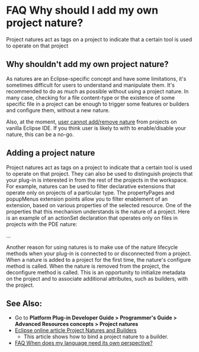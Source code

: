 

FAQ Why should I add my own project nature?
===========================================

Project natures act as tags on a project to indicate that a certain tool is used to operate on that project

Why shouldn't add my own project nature?
----------------------------------------

As natures are an Eclipse-specific concept and have some limitations, it's sometimes difficult for users to understand and manipulate them. It's recommended to do as much as possible without using a project nature. In many case, checking for a file content-type or the existence of some specific file in a project can be enough to trigger some features or builders and configure them, without a new nature.

Also, at the moment, [user cannot add/remove nature](https://bugs.eclipse.org/bugs/show_bug.cgi?id=102527) from projects on vanilla Eclipse IDE. If you think user is likely to with to enable/disable your nature, this can be a no-go.

Adding a project nature
-----------------------

Project natures act as tags on a project to indicate that a certain tool is used to operate on that project. They can also be used to distinguish projects that your plug-in is interested in from the rest of the projects in the workspace. For example, natures can be used to filter declarative extensions that operate only on projects of a particular type. The propertyPages and popupMenus extension points allow you to filter enablement of an extension, based on various properties of the selected resource. One of the properties that this mechanism understands is the nature of a project. Here is an example of an actionSet declaration that operates only on files in projects with the PDE nature:

   <extension point="org.eclipse.ui.popupMenus">
      <objectContribution
         objectClass="org.eclipse.core.resources.IFile"
         id="org.eclipse.pde.ui.featureToolSet">
         <filter
            name="projectNature"
            value="org.eclipse.pde.FeatureNature">
         </filter>
         ...

Another reason for using natures is to make use of the nature lifecycle methods when your plug-in is connected to or disconnected from a project. When a nature is added to a project for the first time, the nature's configure method is called. When the nature is removed from the project, the deconfigure method is called. This is an opportunity to initialize metadata on the project and to associate additional attributes, such as builders, with the project.

See Also:
---------

*   Go to **Platform Plug-in Developer Guide > Programmer's Guide > Advanced Resources concepts > Project natures**
*   [Eclipse online article Project Natures and Builders](https://www.eclipse.org/articles/Article-Builders/builders.html)
    *   This article shows how to bind a project nature to a builder.
*   [FAQ When does my language need its own perspective?](./FAQ_When_does_my_language_need_its_own_perspective.md "FAQ When does my language need its own perspective?")

